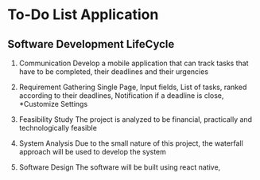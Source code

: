 # To-Do List Application

## Software Development LifeCycle

1. Communication
   Develop a mobile application that can track tasks that have to be completed, their deadlines and their urgencies

2. Requirement Gathering
   Single Page, Input fields, List of tasks, ranked according to their deadlines, Notification if a deadline is close, \*Customize Settings

3. Feasibility Study
   The project is analyzed to be financial, practically and technologically feasible

4. System Analysis
   Due to the small nature of this project, the waterfall approach will be used to develop the system

5. Software Design
   The software will be built using react native,
